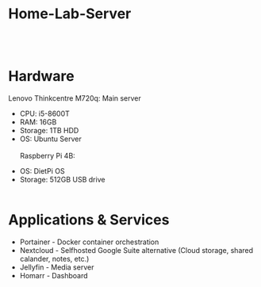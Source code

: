 # Home-Lab-Server
<br> <br>
# Hardware
Lenovo Thinkcentre M720q: Main server
  - CPU: i5-8600T
  - RAM: 16GB
  - Storage: 1TB HDD
  - OS: Ubuntu Server
<br><br>
Raspberry Pi 4B:
  + OS: DietPi OS
  + Storage: 512GB USB drive
<br><br>
# Applications & Services 
- Portainer - Docker container orchestration
- Nextcloud - Selfhosted Google Suite alternative (Cloud storage, shared calander, notes, etc.)
- Jellyfin - Media server
- Homarr - Dashboard
